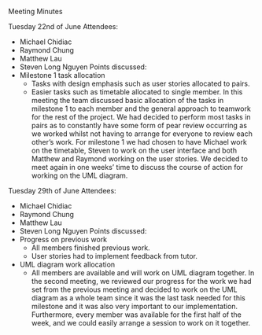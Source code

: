 Meeting Minutes

Tuesday 22nd of June
Attendees: 
-	Michael Chidiac
-	Raymond Chung
-	Matthew Lau
-	Steven Long Nguyen
Points discussed: 
-	Milestone 1 task allocation
    -	Tasks with design emphasis such as user stories allocated to pairs.
    -	Easier tasks such as timetable allocated to single member.
In this meeting the team discussed basic allocation of the tasks in milestone 1 to each member and the general approach to teamwork for the rest of the project. We had decided to perform most tasks in pairs as to constantly have some form of pear review occurring as we worked whilst not having to arrange for everyone to review each other’s work. For milestone 1 we had chosen to have Michael work on the timetable, Steven to work on the user interface and both Matthew and Raymond working on the user stories. We decided to meet again in one weeks’ time to discuss the course of action for working on the UML diagram.

Tuesday 29th of June
Attendees: 
-	Michael Chidiac
-	Raymond Chung
-	Matthew Lau
-	Steven Long Nguyen
Points discussed: 
-	Progress on previous work
    -	All members finished previous work.
    -	User stories had to implement feedback from tutor.
-	UML diagram work allocation
    -	All members are available and will work on UML diagram together.
In the second meeting, we reviewed our progress for the work we had set from the previous meeting and decided to work on the UML diagram as a whole team since it was the last task needed for this milestone and it was also very important to our implementation. Furthermore, every member was available for the first half of the week, and we could easily arrange a session to work on it together.
